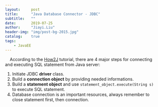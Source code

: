 ```yaml
---
layout:     post
title:      "Java Database Connector - JDBC"
subtitle:   ""
date:       2019-07-25
author:     "Jiayi.Liu"
header-img: "img/post-bg-2015.jpg"
catalog: 	true
tags:
    - JavaEE
---
```


&nbsp;&nbsp;&nbsp;&nbsp;According to the [How2J](http://how2j.cn/k/jdbc/jdbc-mysql/386.html) tutorial, there are 4 major steps for connecting and executing SQL statement from Java server:

1. Initiate JDBC **driver** class.
2. Build a **connection object** by providing needed informations.
3. Build a **statement object** and use `statement_object.execute(String s)` to execute SQL statement.
4. Database connection is an important resources, always remember to close statement first, then connection.